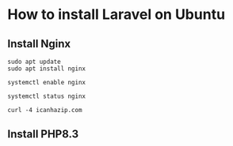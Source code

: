
# How to install Laravel on Ubuntu


## Install Nginx

```
sudo apt update
sudo apt install nginx
```

```
systemctl enable nginx
```

```
systemctl status nginx
```

```
curl -4 icanhazip.com
```

## Install PHP8.3
